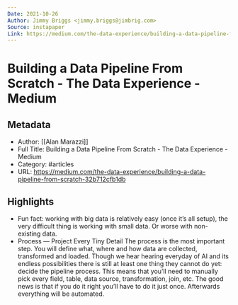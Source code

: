 ```yaml
---
Date: 2021-10-26
Author: Jimmy Briggs <jimmy.briggs@jimbrig.com>
Source: instapaper
Link: https://medium.com/the-data-experience/building-a-data-pipeline-from-scratch-32b712cfb1db
---
```

# Building a Data Pipeline From Scratch - The Data Experience - Medium

## Metadata
- Author: [[Alan Marazzi]]
- Full Title: Building a Data Pipeline From Scratch - The Data Experience - Medium
- Category: #articles
- URL: https://medium.com/the-data-experience/building-a-data-pipeline-from-scratch-32b712cfb1db

## Highlights
- Fun fact: working with big data is relatively easy (once it’s all setup), the very difficult thing is working with small data. Or worse with non-existing data.
- Process — Project Every Tiny Detail
  The process is the most important step. You will define what, where and how data are collected, transformed and loaded. Though we hear hearing everyday of AI and its endless possibilities there is still at least one thing they cannot do yet: decide the pipeline process.
  This means that you’ll need to manually pick every field, table, data source, transformation, join, etc. The good news is that if you do it right you’ll have to do it just once. Afterwards everything will be automated.
